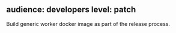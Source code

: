 audience: developers
level: patch
---
Build generic worker docker image as part of the release process.

